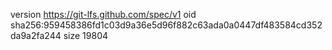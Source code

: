 version https://git-lfs.github.com/spec/v1
oid sha256:959458386fd1c03d9a36e5d96f882c63ada0a0447df483584cd352da9a2fa244
size 19804
